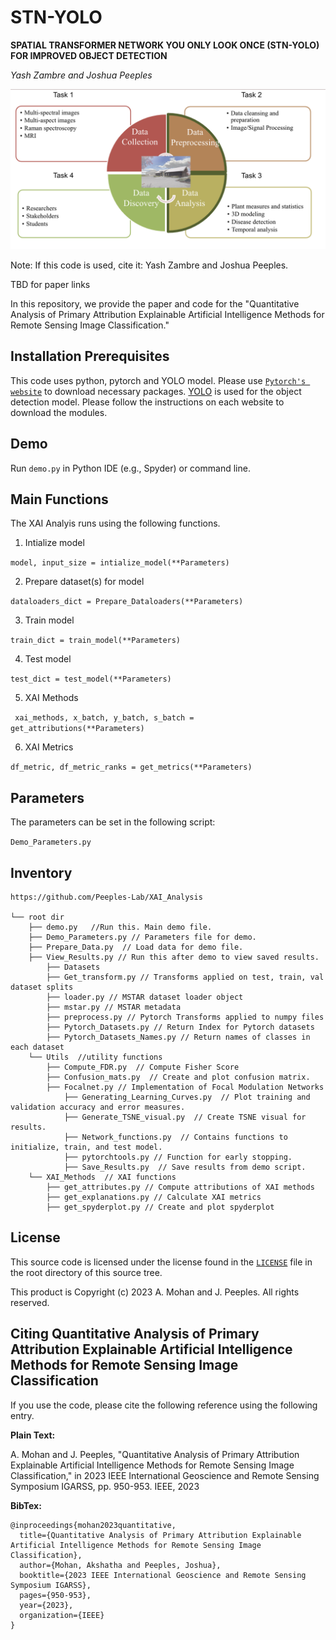 # STN-YOLO
**SPATIAL TRANSFORMER NETWORK YOU ONLY LOOK ONCE (STN-YOLO) FOR IMPROVED OBJECT DETECTION**

_Yash Zambre and Joshua Peeples_

![STN-YOLO/ultralytics/pipeline.png](https://github.com/Advanced-Vision-and-Learning-Lab/STN-YOLO/blob/main/ultralytics/pipeline.png)

Note: If this code is used, cite it: Yash Zambre and Joshua Peeples. 

TBD for paper links 

In this repository, we provide the paper and code for the "Quantitative Analysis of Primary Attribution Explainable Artificial Intelligence Methods for Remote Sensing Image Classification."

## Installation Prerequisites

This code uses python, pytorch and YOLO model. 
Please use [`Pytorch's website`](https://pytorch.org/get-started/locally/) to download necessary packages.
[YOLO](https://docs.ultralytics.com/modes/) is used for the object detection model. Please follow the instructions on each website to download the modules.

## Demo

Run `demo.py` in Python IDE (e.g., Spyder) or command line. 

## Main Functions

The XAI Analyis runs using the following functions. 

1. Intialize model  

```model, input_size = intialize_model(**Parameters)```

2. Prepare dataset(s) for model

 ```dataloaders_dict = Prepare_Dataloaders(**Parameters)```

3. Train model 

```train_dict = train_model(**Parameters)```

4. Test model

```test_dict = test_model(**Parameters)```

5. XAI Methods

``` xai_methods, x_batch, y_batch, s_batch = get_attributions(**Parameters)```

6. XAI Metrics

```df_metric, df_metric_ranks = get_metrics(**Parameters)```


## Parameters
The parameters can be set in the following script:

```Demo_Parameters.py```

## Inventory

```
https://github.com/Peeples-Lab/XAI_Analysis

└── root dir
	├── demo.py   //Run this. Main demo file.
	├── Demo_Parameters.py // Parameters file for demo.
	├── Prepare_Data.py  // Load data for demo file.
	├── View_Results.py // Run this after demo to view saved results.
    	├── Datasets
		├── Get_transform.py // Transforms applied on test, train, val dataset splits
		├── loader.py // MSTAR dataset loader object
		├── mstar.py // MSTAR metadata
		├── preprocess.py // Pytorch Transforms applied to numpy files
		├── Pytorch_Datasets.py // Return Index for Pytorch datasets
		├── Pytorch_Datasets_Names.py // Return names of classes in each dataset
	└── Utils  //utility functions
		├── Compute_FDR.py  // Compute Fisher Score
		├── Confusion_mats.py  // Create and plot confusion matrix.
		├── Focalnet.py // Implementation of Focal Modulation Networks
    		├── Generating_Learning_Curves.py  // Plot training and validation accuracy and error measures.
    		├── Generate_TSNE_visual.py  // Create TSNE visual for results.
    		├── Network_functions.py  // Contains functions to initialize, train, and test model. 
    		├── pytorchtools.py // Function for early stopping.
    		├── Save_Results.py  // Save results from demo script.
	└── XAI_Methods  // XAI functions
		├── get_attributes.py // Compute attributions of XAI methods
		├── get_explanations.py // Calculate XAI metrics
		├── get_spyderplot.py // Create and plot spyderplot
```

## License

This source code is licensed under the license found in the [`LICENSE`](LICENSE) 
file in the root directory of this source tree.

This product is Copyright (c) 2023 A. Mohan and J. Peeples. All rights reserved.

## <a name="CitingQuantitative"></a>Citing Quantitative Analysis of Primary Attribution Explainable Artificial Intelligence Methods for Remote Sensing Image Classification

If you use the code, please cite the following 
reference using the following entry.

**Plain Text:**

A. Mohan and J. Peeples, "Quantitative Analysis of Primary Attribution Explainable Artificial Intelligence Methods for Remote Sensing Image Classification,"  in 2023 IEEE International Geoscience and Remote Sensing Symposium IGARSS, pp. 950-953. IEEE, 2023

**BibTex:**
```
@inproceedings{mohan2023quantitative,
  title={Quantitative Analysis of Primary Attribution Explainable Artificial Intelligence Methods for Remote Sensing Image Classification},
  author={Mohan, Akshatha and Peeples, Joshua},
  booktitle={2023 IEEE International Geoscience and Remote Sensing Symposium IGARSS},
  pages={950-953},
  year={2023},
  organization={IEEE}
}

```
